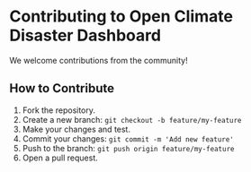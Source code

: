 # Contributing to Open Climate Disaster Dashboard

We welcome contributions from the community!

## How to Contribute
1. Fork the repository.
2. Create a new branch: `git checkout -b feature/my-feature`
3. Make your changes and test.
4. Commit your changes: `git commit -m 'Add new feature'`
5. Push to the branch: `git push origin feature/my-feature`
6. Open a pull request.
